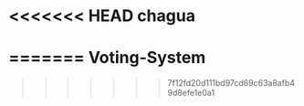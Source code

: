 <<<<<<< HEAD
chagua
======
=======
Voting-System
=============
>>>>>>> 7f12fd20d111bd97cd69c63a8afb49d8efe1e0a1
